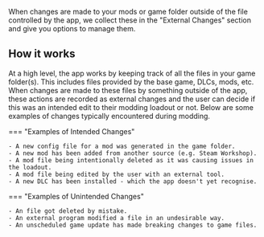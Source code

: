 When changes are made to your mods or game folder outside of the file controlled by the app, we collect these in the "External Changes" section and give you options to manage them.

## How it works
At a high level, the app works by keeping track of all the files in your game folder(s). This includes files provided by the base game, DLCs, mods, etc. When changes are made to these files by something outside of the app, these actions are recorded as external changes and the user can decide if this was an intended edit to their modding loadout or not. Below are some examples of changes typically encountered during modding.

=== "Examples of Intended Changes"

    - A new config file for a mod was generated in the game folder.
    - A new mod has been added from another source (e.g. Steam Workshop).
    - A mod file being intentionally deleted as it was causing issues in the loadout.
    - A mod file being edited by the user with an external tool.
    - A new DLC has been installed - which the app doesn't yet recognise.

=== "Examples of Unintended Changes"

    - An file got deleted by mistake.
    - An external program modified a file in an undesirable way.
    - An unscheduled game update has made breaking changes to game files.

